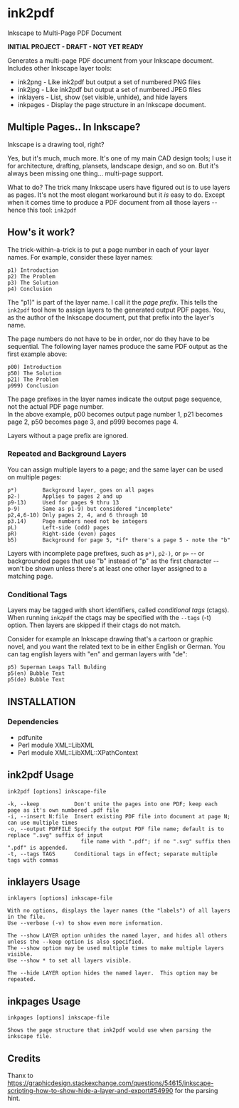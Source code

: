 # ink2pdf
Inkscape to Multi-Page PDF Document

**INITIAL PROJECT - DRAFT - NOT YET READY**

Generates a multi-page PDF document from your Inkscape document.
Includes other Inkscape layer tools:

-  ink2png   - Like ink2pdf but output a set of numbered PNG files
-  ink2jpg   - Like ink2pdf but output a set of numbered JPEG files
-  inklayers - List, show (set visible, unhide), and hide layers
-  inkpages  - Display the page structure in an Inkscape document.

## Multiple Pages.. In Inkscape?

Inkscape is a drawing tool, right?  

Yes, but it's much, much more.  It's one of my main CAD design tools;
I use it for architecture, drafting, plansets, landscape design, and
so on.  But it's always been missing one thing... multi-page support.

What to do? The trick many Inkscape users have figured out is to 
use layers as pages.  It's not the most elegant workaround but
it *is* easy to do.  Except when it comes time to produce
a PDF document from all those layers -- hence this tool: `ink2pdf`

## How's it work?

The trick-within-a-trick is to put a page number in each of
your layer names.  For example, consider these layer names:

    p1) Introduction
    p2) The Problem
    p3) The Solution
    p4) Conclusion

The "p1)" is part of the layer name.  I call it the *page prefix*.
This tells the `ink2pdf` tool how to assign layers to the generated output PDF pages.
You, as the author of the Inkscape document, put that prefix into the layer's name.

The page numbers do not have to be in order, nor do they have to be sequential.
The following layer names produce the same PDF output as the first example above:

    p00) Introduction
    p50) The Solution
    p21) The Problem
    p999) Conclusion

The page prefixes in the layer names indicate the output page sequence, not the actual PDF page number.  
In the above example, p00 becomes output page number 1, p21 becomes page 2,
p50 becomes page 3, and p999 becomes page 4.

Layers without a page prefix are ignored.

### Repeated and Background Layers

You can assign multiple layers to a page; and the same layer can be used on multiple pages:

    p*)        Background layer, goes on all pages
    p2-)       Applies to pages 2 and up
    p9-13)     Used for pages 9 thru 13
    p-9)       Same as p1-9) but considered "incomplete"
    p2,4,6-10) Only pages 2, 4, and 6 through 10
    p3.14)     Page numbers need not be integers
    pL)        Left-side (odd) pages
    pR)        Right-side (even) pages 
    b5)        Background for page 5, *if* there's a page 5 - note the "b"
    
Layers with incomplete page prefixes, such as `p*)`, `p2-)`, or `p>` --
or backgrounded pages that use "b" instead of "p" as the first character --
won't be shown unless there's at least one other layer assigned
to a matching page.

### Conditional Tags

Layers may be tagged with short identifiers, called *conditional tags* (ctags).
When running `ink2pdf` the ctags may be specified with the `--tags` (-t) option.
Then layers are skipped if their ctags do not match.

Consider for example an Inkscape drawing that's a cartoon or graphic novel, 
and you want the related text to be in either English or German.
You can tag english layers with "en" and german layers with "de":

    p5) Superman Leaps Tall Bulding
    p5(en) Bubble Text
    p5(de) Bubble Text


## INSTALLATION

### Dependencies

* pdfunite
* Perl module XML::LibXML
* Perl module XML::LibXML::XPathContext

## ink2pdf Usage
```
ink2pdf [options] inkscape-file

-k, --keep           Don't unite the pages into one PDF; keep each page as it's own numbered .pdf file
-i, --insert N:file  Insert existing PDF file into document at page N; can use multiple times
-o, --output PDFFILE Specify the output PDF file name; default is to replace ".svg" suffix of input
                       file name with ".pdf"; if no ".svg" suffix then ".pdf" is appended.
-t, --tags TAGS      Conditional tags in effect; separate multiple tags with commas
```

## inklayers Usage
```
inklayers [options] inkscape-file

With no options, displays the layer names (the "labels") of all layers in the file.
Use --verbose (-v) to show even more information.

The --show LAYER option unhides the named layer, and hides all others unless the --keep option is also specified.
The --show option may be used multiple times to make multiple layers visible.
Use --show * to set all layers visible.

The --hide LAYER option hides the named layer.  This option may be repeated.

```

## inkpages Usage
```
inkpages [options] inkscape-file

Shows the page structure that ink2pdf would use when parsing the inkscape file.

```

## Credits

Thanx to https://graphicdesign.stackexchange.com/questions/54615/inkscape-scripting-how-to-show-hide-a-layer-and-export#54990 for the parsing hint.

